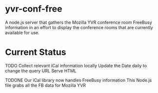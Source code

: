 yvr-conf-free
=============

A node.js server that gathers the Mozilla YVR conference room FreeBusy information in an effort to display the conference rooms that are currently available for use.

Current Status
=============

TODO
Collect relevant iCal information locally
Update the Date daily to change the query URL
Serve HTML

TODONE
Our iCal library now handles FreeBusy information
This Node.js file grabs all the FB data for Mozilla YVR
